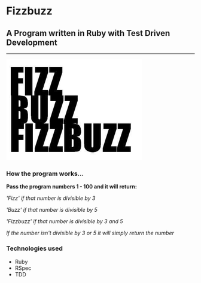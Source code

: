 # Fizzbuzz

## A Program written in Ruby with Test Driven Development

---
<p align="center">

![Alt text](https://github.com/JessicaBarclay/fizzbuzz/blob/master/public/fizzbuzz.jpg "fizzbuzz")

</p>

### How the program works...

**Pass the program numbers 1 - 100 and it will return:**

  *'Fizz' if that number is divisible by 3*

  *'Buzz' if that number is divisible by 5*

  *'Fizzbuzz' if that number is divisible by 3 and 5*

  *If the number isn't divisible by 3 or 5 it will simply return the number*

### Technologies used

- Ruby
- RSpec
- TDD
